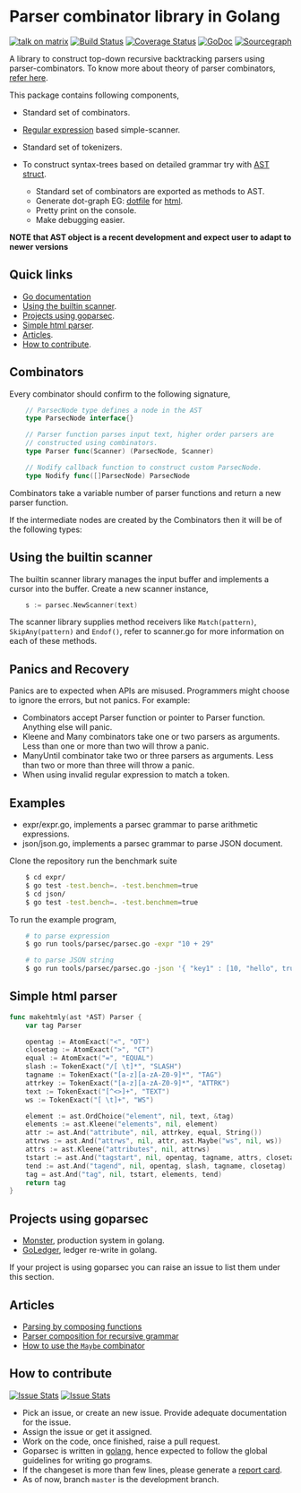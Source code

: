 Parser combinator library in Golang
===================================

[![talk on matrix](https://github.com/prataprc/dotfiles/blob/master/assets/talkonmatrix.svg)](https://riot.im/app/#/user/@prataprc:matrix.org?action=chat)
[![Build Status](https://travis-ci.org/prataprc/goparsec.svg?branch=master)](https://travis-ci.org/prataprc/goparsec)
[![Coverage Status](https://coveralls.io/repos/github/prataprc/goparsec/badge.svg?branch=master)](https://coveralls.io/github/prataprc/goparsec?branch=master)
[![GoDoc](https://godoc.org/github.com/prataprc/goparsec?status.png)](https://godoc.org/github.com/prataprc/goparsec)
[![Sourcegraph](https://sourcegraph.com/github.com/prataprc/goparsec/-/badge.svg)](https://sourcegraph.com/github.com/prataprc/goparsec?badge)

A library to construct top-down recursive backtracking parsers using
parser-combinators. To know more about theory of parser
combinators, [refer here](http://en.wikipedia.org/wiki/Parser_combinator).

This package contains following components,

* Standard set of combinators.
* [Regular expression](https://golang.org/pkg/regexp/) based simple-scanner.
* Standard set of tokenizers.

* To construct syntax-trees based on detailed grammar try with
  [AST struct](http://godoc.org/github.com/prataprc/goparsec#AST).
  * Standard set of combinators are exported as methods to AST.
  * Generate dot-graph EG: [dotfile](testdata/simple.dot)
    for [html](testdata/simple.html).
  * Pretty print on the console.
  * Make debugging easier.

**NOTE that AST object is a recent development and expect user to adapt to
newer versions**

Quick links
-----------

* [Go documentation](http://godoc.org/github.com/prataprc/goparsec)
* [Using the builtin scanner](#using-the-builtin-scanner).
* [Projects using goparsec](#projects-using-goparsec).
* [Simple html parser](#simple-html-parser).
* [Articles](#articles).
* [How to contribute](#how-to-contribute).

Combinators
-----------

Every combinator should confirm to the following signature,

```go
    // ParsecNode type defines a node in the AST
    type ParsecNode interface{}

    // Parser function parses input text, higher order parsers are
    // constructed using combinators.
    type Parser func(Scanner) (ParsecNode, Scanner)

    // Nodify callback function to construct custom ParsecNode.
    type Nodify func([]ParsecNode) ParsecNode
```

Combinators take a variable number of parser functions and
return a new parser function.

If the intermediate nodes are created by the Combinators then it will be of
the following types:

Using the builtin scanner
-------------------------

The builtin scanner library manages the input buffer and implements a cursor
into the buffer. Create a new scanner instance,

```go
    s := parsec.NewScanner(text)
```

The scanner library supplies method receivers like ``Match(pattern)``,
``SkipAny(pattern)`` and ``Endof()``, refer to scanner.go for more information
on each of these methods.

Panics and Recovery
-------------------

Panics are to expected when APIs are misused. Programmers might choose
to ignore the errors, but not panics. For example:

* Combinators accept Parser function or pointer to Parser function. Anything
  else will panic.
* Kleene and Many combinators take one or two parsers as arguments. Less than
  one or more than two will throw a panic.
* ManyUntil combinator take two or three parsers as arguments. Less than two
  or more than three will throw a panic.
* When using invalid regular expression to match a token.


Examples
--------

* expr/expr.go, implements a parsec grammar to parse arithmetic expressions.
* json/json.go, implements a parsec grammar to parse JSON document.

Clone the repository run the benchmark suite

```bash
    $ cd expr/
    $ go test -test.bench=. -test.benchmem=true
    $ cd json/
    $ go test -test.bench=. -test.benchmem=true
```

To run the example program,

```bash
    # to parse expression
    $ go run tools/parsec/parsec.go -expr "10 + 29"

    # to parse JSON string
    $ go run tools/parsec/parsec.go -json '{ "key1" : [10, "hello", true, null, false] }'
```

Simple html parser
------------------

```go
func makehtmly(ast *AST) Parser {
	var tag Parser

	opentag := AtomExact("<", "OT")
	closetag := AtomExact(">", "CT")
	equal := AtomExact("=", "EQUAL")
	slash := TokenExact("/[ \t]*", "SLASH")
	tagname := TokenExact("[a-z][a-zA-Z0-9]*", "TAG")
	attrkey := TokenExact("[a-z][a-zA-Z0-9]*", "ATTRK")
	text := TokenExact("[^<>]+", "TEXT")
	ws := TokenExact("[ \t]+", "WS")

	element := ast.OrdChoice("element", nil, text, &tag)
	elements := ast.Kleene("elements", nil, element)
	attr := ast.And("attribute", nil, attrkey, equal, String())
	attrws := ast.And("attrws", nil, attr, ast.Maybe("ws", nil, ws))
	attrs := ast.Kleene("attributes", nil, attrws)
	tstart := ast.And("tagstart", nil, opentag, tagname, attrs, closetag)
	tend := ast.And("tagend", nil, opentag, slash, tagname, closetag)
	tag = ast.And("tag", nil, tstart, elements, tend)
	return tag
}
```

Projects using goparsec
-----------------------

* [Monster](https://github.com/prataprc/monster), production system in golang.
* [GoLedger](https://github.com/tn47/goledger), ledger re-write in golang.

If your project is using goparsec you can raise an issue to list them under
this section.

Articles
--------

* [Parsing by composing functions](http://prataprc.github.io/parser-combinator-composition.html)
* [Parser composition for recursive grammar](http://prataprc.github.io/parser-combinator-recursive.html)
* [How to use the ``Maybe`` combinator](http://prataprc.github.io/parser-combinator-maybe.html)

How to contribute
-----------------

[![Issue Stats](http://issuestats.com/github/prataprc/goparsec/badge/pr)](http://issuestats.com/github/prataprc/goparsec)
[![Issue Stats](http://issuestats.com/github/prataprc/goparsec/badge/issue)](http://issuestats.com/github/prataprc/goparsec)

* Pick an issue, or create an new issue. Provide adequate documentation for
  the issue.
* Assign the issue or get it assigned.
* Work on the code, once finished, raise a pull request.
* Goparsec is written in [golang](https://golang.org/), hence expected to follow the
  global guidelines for writing go programs.
* If the changeset is more than few lines, please generate a
  [report card](https://goreportcard.com/report/github.com/prataprc/goparsec).
* As of now, branch ``master`` is the development branch.
